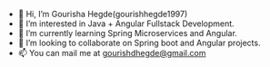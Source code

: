 - 👋 Hi, I’m Gourisha Hegde(gourishhegde1997)
- 👀 I’m interested in Java + Angular Fullstack Development.
- 🌱 I’m currently learning Spring Microservices and Angular.
- 💞️ I’m looking to collaborate on Spring boot and Angular projects.
- 📫 You can mail me at gourishdhegde@gmail.com

<!---
gourishhegde1997/gourishhegde1997 is a ✨ special ✨ repository because its `README.md` (this file) appears on your GitHub profile.
You can click the Preview link to take a look at your changes.
--->
